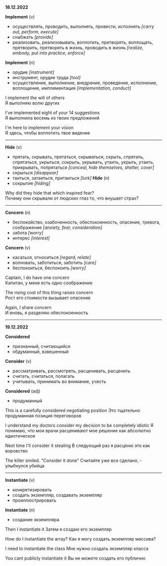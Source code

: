 **18.12.2022**

**Implement** (v)
- осуществлять, проводить, выполнять, провести, исполнять *[carry out, perform, execute]*
- снабжать *[provide]*
- реализовать, реализовывать, воплотить, претворять,
воплощать, претворить, претворять в жизнь, проводить
в жизнь *[realize, embody, put into practice, enforce]*

**Implement** (n)
- орудие *[instrument]*
- инструмент, орудие труда *[tool]*
- осуществление, выполнение, внедрение, проведение,
исполнение, воплощение, имплементация *[implementation, conduct]*

I implement the will of others\
Я выполняю волю других

I've implemented eight  of your 14 suggestions\
Я выполнила восемь из твоих предложений 

I'm here to implement your vision\
Я здесь, чтобы воплотить твое видение
___
**Hide** (v)
- прятать, скрывать, прятаться, скрываться, скрыть, 
спрятать, спрятаться, укрыться, сокрыть, укрывать,
утаить, укрыть, утаить, прикрывать, попрятаться
*[conceal, hide themselves, shelter, cover]*
- скрыться *[disappear]*
- таиться, затаиться, притаиться *[lurk]*
**Hide** (n)
- сокрытие *[hiding]*

Why did they hide that which inspired fear?\
Почему они скрывали от людских глаз то, что внушает страх?


___
**Concern** (n) 
- беспокойство, озабоченность, обеспокоенность, опасение,
тревога, соображение *[anxiety, fear, consideration]*
- забота *[worry]*
- интерес *[interest]*

**Concern** (v)
- касаться, относиться *[regard, relate]*
- волновать, заботиться, заботить *[care]*
- беспокоиться, беспокоить *[worry]*

Captain, I do have one concern\
Капитан, у меня есть одно соображение

The rising cost of this thing raises concern\
Рост его стоимости вызывает опасение

Again, I share concern\
И вновь, я разделяю обеспокоенность
___

**19.12.2022**

**Considered**
- признанный, считающийся
- обдуманный, взвешенный

**Consider** (v)
- рассматривать, рассмотреть, расценивать, расценить
- считать, считаться, полагать
- учитывать, принимать во внимание, учесть

**Considered** (adj)
- продуманный

This is a carefully considered negotiating position
Это тщательно продуманная позиция переговоров

I understand my doctors consider my decision to be completely idiotic
Я понимаю, что мои врачи расценивают мое решение как абсолютно идиотическое

Next time I'll consider it stealing
В следующий раз я расценю это как воровство

The killer smiled. "Consider it done"
Считайте уже все сделано, - улыбнулся убийца
___
**Instantiate** (v)
- конкретизировать
- создать экземпляр, создавать экземпляр
- проиллюстрировать

**Instantiate** (n)
- создание экземпляра

Then I instantiate it 
Затем я создаю его экземпляр

How do I instantiate the array?
Как я могу создать экземпляр массива?

I need to instantiate the class
Мне нужно создать экземпляр класса

You cant publicly instantiate it
Вы не можете создать его публично



